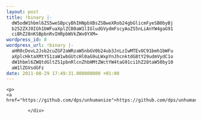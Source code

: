 ```yaml
---
layout: post
title: !binary |-
  dW5odW1hbml6ZS5weSBpcyBhIHNpbXBsZSBweXRob24gbGlicmFyeSB0byBj
  b252ZXJ0IGh1bWFuaXplZCB0aW1lIGludGVydmFscyAoZS5nLiAnYW4gaG91
  ciBhZ28nKSBpbnRvIHRpbWVkZWx0YXM=
wordpress_id: 8
wordpress_url: !binary |-
  aHR0cDovL2Jsb2cuZGF2aWRzaW5nbGV0b24ub3JnLzIwMTEvOC91bmh1bWFu
  aXplcHktaXMtYS1zaW1wbGUtcHl0aG9uLWxpYnJhcnktdG8tY29udmVydC1o
  dW1hbml6ZWQtdGltZS1pbnRlcnZhbHMtZWctYW4taG91ci1hZ28taW50by10
  aW1lZGVsdGFz
date: 2011-08-29 17:49:31.000000000 +01:00
---
```

<div>
                
	<p>
	<a href="https://github.com/dps/unhumanize">https://github.com/dps/unhumanize</a>
</p>

            </div>
